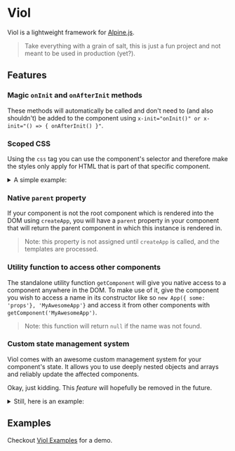 # Viol

Viol is a lightweight framework for [Alpine.js](https://github.com/alpinejs/alpine).

> Take everything with a grain of salt, this is just a fun project and not meant to be used in production (yet?).

## Features

### Magic `onInit` and `onAfterInit` methods

These methods will automatically be called and don't need to (and also shouldn't) be added to the component using `x-init="onInit()" or x-init="() => { onAfterInit() }"`.

### Scoped CSS

Using the `css` tag you can use the component's selector and therefore make the styles only apply for HTML that is part of that specific component.

<details>

  <summary>A simple example:</summary>

  Using `${self}` here is just syntactic sugar for `${self.selector}`.
  The selector is just a simple property that holds the selector string.

  ```ts
  @Component<ColorExample>({
    template: `
      <p x-text="'Look at me, I am ' + props.color"><p>
    `,
    styles: ({ self, props }) => css`
      ${self} {
        color: ${props.color};
      }
    `,
  })
  class ColorExample extends ViolComponent<{}, { color: string }> { }

  @Component({
    template: html`
      ${new ColorExample({ color: 'red' })}
      ${new ColorExample({ color: 'blue' })}
    `,
  })
  class App extends ViolComponent { }

  createApp(new App(), document.getElementById('root')!);
  ```

</details>

### Native `parent` property

If your component is not the root component which is rendered into the DOM using `createApp`, you will have a `parent` property in your component that will return the parent component in which this instance is rendered in.

> Note: this property is not assigned until `createApp` is called, and the templates are processed.

### Utility function to access other components

The standalone utility function `getComponent` will give you native access to a component anywhere in the DOM.
To make use of it, give the component you wish to access a name in its constructor like so `new App({ some: 'props'}, 'MyAwesomeApp'}` and access it from other components with `getComponent('MyAwesomeApp')`.

> Note: this function will return `null` if the name was not found.

### Custom state management system

Viol comes with an awesome custom management system for your component's state. It allows you to use deeply nested objects and arrays and reliably update the affected components.

Okay, just kidding. This _feature_ will hopefully be removed in the future.

<details>

  <summary>Still, here is an example:</summary>

  ```ts
  @Component<Counter>({
    template: `
      <button x-text="state.time" @click="onClick()"></button>
    `,
    state: {
      intervalId: null,
      time: 20,
    },
  })
  export class Counter extends ViolComponent<{
    intervalId: null | number;
    time: number;
  }> {
    onClick(): void {
      if (this.state.intervalId !== null) {
        this.stop();
        return;
      } else if (this.state.time === 0) {
        this.reset();
      }
      this.start();
    }

    start(): void {
      --this.state.time;
      this.state.intervalId = setInterval(() => {
        --this.state.time;
        if (this.state.time === 0) {
          this.stop();
        }
      }, 1000);
    }

    stop(): void {
      if (this.state.intervalId !== null) {
        clearInterval(this.state.intervalId);
        this.state.intervalId = null;
      }
    }

    reset(): void {
      this.state.time = 20;
    }
  }

  createApp(new Counter(), document.getElementById('root')!);
  ```

</details>

## Examples

Checkout [Viol Examples](https://github.com/qysp/viol-examples) for a demo.

